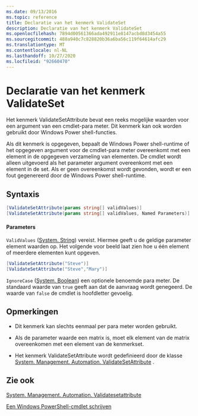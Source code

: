 ```yaml
---
ms.date: 09/13/2016
ms.topic: reference
title: Declaratie van het kenmerk ValidateSet
description: Declaratie van het kenmerk ValidateSet
ms.openlocfilehash: 7894d00561366ada492911e8147acbd8d3454a55
ms.sourcegitcommit: 488a940c7c828820b36a6ba56c119f64614afc29
ms.translationtype: MT
ms.contentlocale: nl-NL
ms.lasthandoff: 10/27/2020
ms.locfileid: "92660470"
---
```

# <a name="validateset-attribute-declaration"></a>Declaratie van het kenmerk ValidateSet

Het kenmerk ValidateSetAttribute bevat een reeks mogelijke waarden voor een argument van een cmdlet-para meter. Dit kenmerk kan ook worden gebruikt door Windows Power shell-functies.

Als dit kenmerk is opgegeven, bepaalt de Windows Power shell-runtime of het opgegeven argument voor de cmdlet-para meter overeenkomt met een element in de opgegeven verzameling van elementen. De cmdlet wordt alleen uitgevoerd als het parameter argument overeenkomt met een element in de set. Als er geen overeenkomst wordt gevonden, wordt er een fout gegenereerd door de Windows Power shell-runtime.

## <a name="syntax"></a>Syntaxis

```csharp
[ValidateSetAttribute(params string[] validValues)]
[ValidateSetAttribute(params string[] validValues, Named Parameters)]
```

#### <a name="parameters"></a>Parameters

`ValidValues` ([System. String](/dotnet/api/System.String)) vereist. Hiermee geeft u de geldige parameter element waarden op. Het volgende voor beeld laat zien hoe u één element of meerdere elementen kunt opgeven.

```csharp
[ValidateSetAttribute("Steve")]
[ValidateSetAttribute("Steve","Mary")]
```

`IgnoreCase` ([System. Boolean](/dotnet/api/System.Boolean)) een optionele benoemde para meter. De standaard waarde van `true` geeft aan dat de aanvraag wordt genegeerd. De waarde van `false` de cmdlet is hoofdletter gevoelig.

## <a name="remarks"></a>Opmerkingen

- Dit kenmerk kan slechts eenmaal per para meter worden gebruikt.

- Als de parameter waarde een matrix is, moet elk element van de matrix overeenkomen met een element van de kenmerkset.

- Het kenmerk ValidateSetAttribute wordt gedefinieerd door de klasse [System. Management. Automation. ValidateSetAttribute](/dotnet/api/System.Management.Automation.ValidateSetAttribute) .

## <a name="see-also"></a>Zie ook

[System. Management. Automation. Validatesetattribute](/dotnet/api/System.Management.Automation.ValidateSetAttribute)

[Een Windows PowerShell-cmdlet schrijven](./writing-a-windows-powershell-cmdlet.md)
